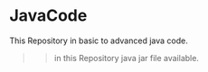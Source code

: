 # JavaCode
This Repository in basic to advanced java code.
>> in this Repository java jar file available.
